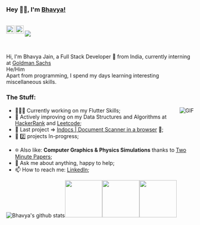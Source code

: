 ### Hey 👋🏽, I'm [Bhavya!]() 

<br/>

<a href="https://twitter.com/bhav_yea">
  <img align="left" alt="Bhavya Jain | Twitter" width="22px" src="https://cdn.jsdelivr.net/npm/simple-icons@v3/icons/twitter.svg" />
</a>
<a href="https://www.linkedin.com/in/bhavya-jain-nd/">
  <img align="left" alt="Bhavya Jain | LinkedIn" width="22px" src="https://cdn.jsdelivr.net/npm/simple-icons@v3/icons/linkedin.svg" />
</a>

![](https://visitor-badge.glitch.me/badge?page_id=basic-bhavya.basic-bhavya)

<br />

Hi, I'm Bhavya Jain, a Full Stack Developer 🚀 from India, currently interning at [Goldman Sachs](https://www.goldmansachs.com/) <br />
He/Him <br />
Apart from programming, I spend my days learning interesting miscellaneous skills. <br /> 

### **The Stuff:**

<img align="right" alt="GIF" src="https://media.giphy.com/media/ZVik7pBtu9dNS/giphy.gif" /> 

- 👨🏽‍💻 Currently working on my Flutter Skills;
- 🌱 Actively improving on my Data Structures and Algorithms at [HackerRank](https://www.hackerrank.com/bjain_nd) and [Leetcode](https://leetcode.com/basic-bhavya/);
- 👯 Last project => [Indocs | Document Scanner in a browser](https://github.com/basic-bhavya/indocs) 💬;
- 🤔 :two: projects In-progress;
<!-- - 🧠 Get my hands on Deep Learning and Data Science occasionally, but who doesn't -->
- 🔯 Also like: **Computer Graphics & Physics Simulations** thanks to [Two Minute Papers](https://www.youtube.com/user/keeroyz);
- 💬 Ask me about anything, happy to help;
- 📫 How to reach me: [LinkedIn](https://www.linkedin.com/in/bhavya-jain-nd/);
<!-- - 📝[Resume] (maybe later) -->

<!-- ### **Languages and Tools:**

<code><img height="22" src="https://raw.githubusercontent.com/github/explore/80688e429a7d4ef2fca1e82350fe8e3517d3494d/topics/javascript/javascript.png"></code>
<code><img height="22" src="https://raw.githubusercontent.com/github/explore/5c058a388828bb5fde0bcafd4bc867b5bb3f26f3/topics/ruby/ruby.png"></code>
<code><img height="22" src="https://raw.githubusercontent.com/github/explore/80688e429a7d4ef2fca1e82350fe8e3517d3494d/topics/nodejs/nodejs.png"></code>
<code><img height="22" src="https://raw.githubusercontent.com/github/explore/80688e429a7d4ef2fca1e82350fe8e3517d3494d/topics/cpp/cpp.png"></code>
<code><img height="22" src="https://raw.githubusercontent.com/github/explore/80688e429a7d4ef2fca1e82350fe8e3517d3494d/topics/python/python.png"></code>
<code><img height="22" src="https://raw.githubusercontent.com/github/explore/80688e429a7d4ef2fca1e82350fe8e3517d3494d/topics/postgres/postgres.png"></code>
<code><img height="22" src="https://raw.githubusercontent.com/github/explore/80688e429a7d4ef2fca1e82350fe8e3517d3494d/topics/firebase/firebase.png"></code>
<code><img height="22" src="https://raw.githubusercontent.com/github/explore/80688e429a7d4ef2fca1e82350fe8e3517d3494d/topics/git/git.png"></code>
<code><img height="22" src="https://raw.githubusercontent.com/github/explore/80688e429a7d4ef2fca1e82350fe8e3517d3494d/topics/terminal/terminal.png"></code>
 -->


![Bhavya's github stats](https://github-readme-stats.vercel.app/api?username=basic-bhavya&show_icons=true&hide_border=true)<img src="https://i.giphy.com/media/IdyAQJVN2kVPNUrojM/200.webp" width="100"><img src="https://i.giphy.com/media/LMt9638dO8dftAjtco/200.webp" width="100"><img src="https://i.giphy.com/media/KzJkzjggfGN5Py6nkT/200.webp" width="100">
